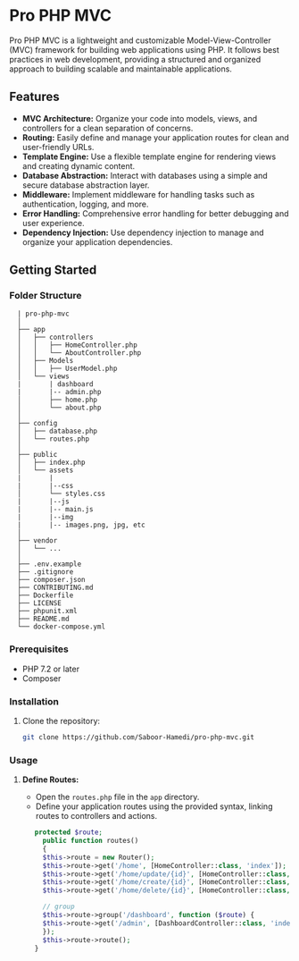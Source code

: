 # Pro PHP MVC

Pro PHP MVC is a lightweight and customizable Model-View-Controller (MVC) framework for building web applications using PHP. It follows best practices in web development, providing a structured and organized approach to building scalable and maintainable applications.

## Features

- **MVC Architecture:** Organize your code into models, views, and controllers for a clean separation of concerns.
- **Routing:** Easily define and manage your application routes for clean and user-friendly URLs.
- **Template Engine:** Use a flexible template engine for rendering views and creating dynamic content.
- **Database Abstraction:** Interact with databases using a simple and secure database abstraction layer.
- **Middleware:** Implement middleware for handling tasks such as authentication, logging, and more.
- **Error Handling:** Comprehensive error handling for better debugging and user experience.
- **Dependency Injection:** Use dependency injection to manage and organize your application dependencies.

## Getting Started

### Folder Structure 
    
      | pro-php-mvc
      │
      ├── app
      │   ├── controllers
      │   │   ├── HomeController.php
      │   │   └── AboutController.php
      │   ├── Models
      │   │   ├── UserModel.php
      │   └── views
      |       | dashboard 
      |       |-- admin.php 
      │       ├── home.php
      │       └── about.php
      │
      ├── config
      │   ├── database.php
      │   └── routes.php
      │
      ├── public
      │   ├── index.php
      │   └── assets
      |       |
      |       |--css
      │       └── styles.css
      |       |--js
      |       |-- main.js
      |       |--img 
      |       |-- images.png, jpg, etc 
      │
      ├── vendor
      │   └── ...
      │
      ├── .env.example
      ├── .gitignore
      ├── composer.json
      ├── CONTRIBUTING.md
      ├── Dockerfile
      ├── LICENSE
      ├── phpunit.xml
      ├── README.md
      └── docker-compose.yml
        

### Prerequisites

- PHP 7.2 or later
- Composer

### Installation

1. Clone the repository:

   ```bash
   git clone https://github.com/Saboor-Hamedi/pro-php-mvc.git


### Usage

1. **Define Routes:**
   - Open the `routes.php` file in the `app` directory.
   - Define your application routes using the provided syntax, linking routes to controllers and actions.

   ```php
      protected $route;
        public function routes()
        {
        $this->route = new Router();
        $this->route->get('/home', [HomeController::class, 'index']);
        $this->route->get('/home/update/{id}', [HomeController::class, 'update']);
        $this->route->get('/home/create/{id}', [HomeController::class, 'create']);
        $this->route->get('/home/delete/{id}', [HomeController::class, 'delete']);

        // group
        $this->route->group('/dashboard', function ($route) {
        $this->route->get('/admin', [DashboardController::class, 'index']);
        });
        $this->route->route();
      }
    
